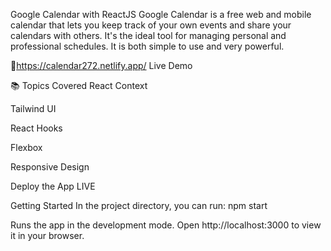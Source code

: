 Google Calendar with ReactJS
Google Calendar is a free web and mobile calendar that lets you keep track of your own events and share your calendars with others. It's the ideal tool for managing personal and professional schedules. It is both simple to use and very powerful.

🔗https://calendar272.netlify.app/
        Live Demo


📚 Topics Covered
React Context

Tailwind UI

React Hooks

Flexbox

Responsive Design

Deploy the App LIVE

Getting Started
In the project directory, you can run:
npm start

Runs the app in the development mode.
Open http://localhost:3000 to view it in your browser.
